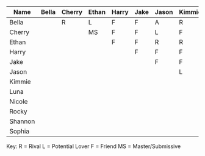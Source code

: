 | Name    | Bella | Cherry | Ethan | Harry | Jake | Jason | Kimmie | Luna | Nicole | Rocky | Shannon | Sophia |   |
|---------|-------|--------|-------|-------|------|-------|--------|------|--------|-------|---------|--------|---|
| Bella   |       | R      | L     | F     | F    | A     | R      | F    | R      | F     | F       | R      |   |
| Cherry  |       |        | MS    | F     | F    | L     | F      | F    | F      | F     | R       | F      |   |
| Ethan   |       |        |       | F     | F    | R     | R      | F    | R      | F     | F       | F      |   |
| Harry   |       |        |       |       | F    | F     | F      | L    | L      | F     | L       | L      |   |
| Jake    |       |        |       |       |      | F     | F      | L    | L      | F     | L       | L      |   |
| Jason   |       |        |       |       |      |       | L      | L    | L      | F     | L       | L      |   |
| Kimmie  |       |        |       |       |      |       |        | F    | F      | L     | F       | F      |   |
| Luna    |       |        |       |       |      |       |        |      | F      | L     | F       | F      |   |
| Nicole  |       |        |       |       |      |       |        |      |        | L     | F       | F      |   |
| Rocky   |       |        |       |       |      |       |        |      |        |       | L       | L      |   |
| Shannon |       |        |       |       |      |       |        |      |        |       |         | F      |   |
| Sophia  |       |        |       |       |      |       |        |      |        |       |         |        |   |

Key:
R = Rival
L = Potential Lover
F = Friend
MS = Master/Submissive
